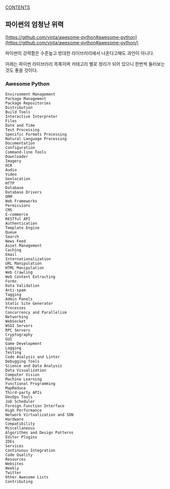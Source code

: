 [CONTENTS](README.md)
## 파이썬의 엄청난 위력
[https://github.com/vinta/awesome-python#awesome-python](https://github.com/vinta/awesome-python#awesome-python/)

파이썬의 강력함은 수준높고 방대한 라이브러리에서 나온다고해도 과언이 아니다.

아래는 파이썬 라이브러리 목록이며 카테고리 별로 정리가 되어 있으니 한번씩 둘러보는것도 좋을 것이다.

### Awesome Python

    Environment Management
    Package Management
    Package Repositories
    Distribution
    Build Tools
    Interactive Interpreter
    Files
    Date and Time
    Text Processing
    Specific Formats Processing
    Natural Language Processing
    Documentation
    Configuration
    Command-line Tools
    Downloader
    Imagery
    OCR
    Audio
    Video
    Geolocation
    HTTP
    Database
    Database Drivers
    ORM
    Web Frameworks
    Permissions
    CMS
    E-commerce
    RESTful API
    Authentication
    Template Engine
    Queue
    Search
    News Feed
    Asset Management
    Caching
    Email
    Internationalization
    URL Manipulation
    HTML Manipulation
    Web Crawling
    Web Content Extracting
    Forms
    Data Validation
    Anti-spam
    Tagging
    Admin Panels
    Static Site Generator
    Processes
    Concurrency and Parallelism
    Networking
    WebSocket
    WSGI Servers
    RPC Servers
    Cryptography
    GUI
    Game Development
    Logging
    Testing
    Code Analysis and Linter
    Debugging Tools
    Science and Data Analysis
    Data Visualization
    Computer Vision
    Machine Learning
    Functional Programming
    MapReduce
    Third-party APIs
    DevOps Tools
    Job Scheduler
    Foreign Function Interface
    High Performance
    Network Virtualization and SDN
    Hardware
    Compatibility
    Miscellaneous
    Algorithms and Design Patterns
    Editor Plugins
    IDEs
    Services
    Continuous Integration
    Code Quality
    Resources
    Websites
    Weekly
    Twitter
    Other Awesome Lists
    Contributing
